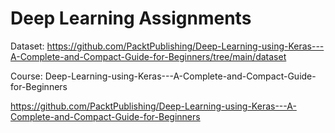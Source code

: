 # Deep Learning Assignments

Dataset: https://github.com/PacktPublishing/Deep-Learning-using-Keras---A-Complete-and-Compact-Guide-for-Beginners/tree/main/dataset

Course: Deep-Learning-using-Keras---A-Complete-and-Compact-Guide-for-Beginners

https://github.com/PacktPublishing/Deep-Learning-using-Keras---A-Complete-and-Compact-Guide-for-Beginners
